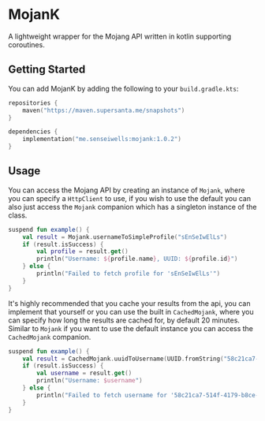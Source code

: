 # MojanK

A lightweight wrapper for the Mojang API written in kotlin supporting coroutines.

## Getting Started

You can add MojanK by adding the following to your `build.gradle.kts`:

```kts
repositories {
    maven("https://maven.supersanta.me/snapshots")
}

dependencies {
    implementation("me.senseiwells:mojank:1.0.2")
}
```

## Usage

You can access the Mojang API by creating an instance of `Mojank`, where you can specify a `HttpClient` to use, if you wish to use the default you can also just access the `Mojank` companion which has a singleton instance of the class.

```kt
suspend fun example() {
    val result = Mojank.usernameToSimpleProfile("sEnSeIwElLs")
    if (result.isSuccess) {
        val profile = result.get()
        println("Username: ${profile.name}, UUID: ${profile.id}")
    } else {
        println("Failed to fetch profile for 'sEnSeIwElLs'")
    }
}
```

It's highly recommended that you cache your results from the api, you can implement that yourself or you can use the built in `CachedMojank`, where you can specify how long the results are cached for, by default 20 minutes. Similar to `Mojank` if you want to use the default instance you can access the `CachedMojank` companion. 

```kt
suspend fun example() {
    val result = CachedMojank.uuidToUsername(UUID.fromString("58c21ca7-514f-4179-b8ce-79e6d985d452"))
    if (result.isSuccess) {
        val username = result.get()
        println("Username: $username")
    } else {
        println("Failed to fetch username for '58c21ca7-514f-4179-b8ce-79e6d985d452'")
    }
}
```
